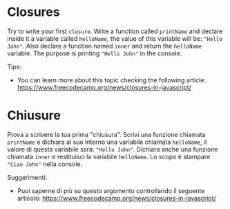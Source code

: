 # Closures

Try to write your first `closure`. Write a function called `printName` and declare inside it a variable called `helloName`, the value of this variable will be: `"Hello John"`.
Also declare a function named `inner` and return the `helloName` variable.
The purpose is printing `"Hello John"` in the console.

Tips:

- You can learn more about this topic checking the following article: https://www.freecodecamp.org/news/closures-in-javascript/


# Chiusure

Prova a scrivere la tua prima "chiusura". Scrivi una funzione chiamata `printName` e dichiara al suo interno una variabile chiamata `helloName`, il valore di questa variabile sarà: `"Hello John"`.
Dichiara anche una funzione chiamata `inner` e restituisci la variabile `helloName`.
Lo scopo è stampare `"Ciao John"` nella console.

Suggerimenti:

- Puoi saperne di più su questo argomento controllando il seguente articolo: https://www.freecodecamp.org/news/closures-in-javascript/
